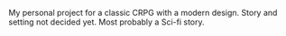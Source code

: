 My personal project for a classic CRPG with a modern design. Story and setting not decided yet. Most probably a Sci-fi story.
